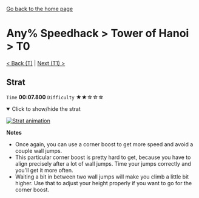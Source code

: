 [Go back to the home page](https://github.com/Doublevil/scbspeedrun)

# Any% Speedhack > Tower of Hanoi > T0

[< Back (T)](https://github.com/Doublevil/scbspeedrun/blob/main/levels/any_sh/T/T.md) | [Next (T1) >](https://github.com/Doublevil/scbspeedrun/blob/main/levels/any_sh/T/T1.md)

## Strat

`Time` **00:07.800** `Difficulty` ★★☆☆☆
<details open>
  <summary>Click to show/hide the strat</summary>

  [![Strat animation](https://github.com/Doublevil/scbspeedrun/blob/main/media/levels/T/T0_Strat.webp)](https://github.com/Doublevil/scbspeedrun/blob/main/media/levels/T/T0_Strat.mp4?raw=true)

  **Notes**
  - Once again, you can use a corner boost to get more speed and avoid a couple wall jumps.
  - This particular corner boost is pretty hard to get, because you have to align precisely after a lot of wall jumps. Time your jumps correctly and you'll get it more often.
  - Waiting a bit in between two wall jumps will make you climb a little bit higher. Use that to adjust your height properly if you want to go for the corner boost.
</details>
